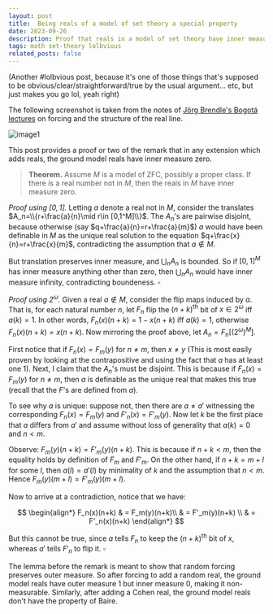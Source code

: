 ```yaml
---
layout: post
title:  Being reals of a model of set theory a special property
date: 2023-09-26
description: Proof that reals in a model of set theory have inner measure zero if they are not all the reals
tags: math set-theory lolbvious
related_posts: false
---
```


(Another \#lolbvious post, because it's one of those things that's supposed to be obvious/clear/straightforward/true by the usual argument... etc, but just makes you go lol, yeah right)

The following screenshot is taken from the notes of [Jörg Brendle's Bogotá lectures](https://www.math.uni-hamburg.de/personen/khomskii/ST2013/bogotalecture.pdf) on forcing and the structure of the real line.

![image1](/assets/img/reals-of-a-model/brendle-bogota-notes-inner-measure.png)

This post provides a proof or two of the remark that in any extension which adds reals, the ground model reals have inner measure zero.

> **Theorem.** Assume $M$ is a model of ZFC, possibly a proper class. If there is a real number not in $M$, then the reals in $M$ have inner measure zero.

*Proof using $[0,1]$.* Letting $a$ denote a real not in $M$, consider the translates $A_n=\\{r+\frac{a}{n}\mid r\in [0,1^M]\\}$. The $A_n$'s are pairwise disjoint, because otherwise (say $q+\frac{a}{n}=r+\frac{a}{m}$) $a$ would have been definable in $M$ as the unique real solution to the equation $q+\frac{x}{n}=r+\frac{x}{m}$, contradicting the assumption that $a\notin M$.

But translation preserves inner measure, and $\bigcup_n A_n$ is bounded. So if $[0,1]^M$ has inner measure anything other than zero, then $\bigcup_n A_n$ would have inner measure infinity, contradicting boundeness. $\square$

*Proof using $2^\omega$.* Given a real $a\notin M$, consider the flip maps induced by $a$. That is, for each natural number $n$, let $F_n$ flip the $(n+k)^\text{th}$ bit of $x\in 2^\omega$ iff $a(k)=1$. In other words, $F_n(x)(n+k)=1-x(n+k)$ iff $a(k)=1$, otherwise $F_n(x)(n+k)=x(n+k)$. Now mirroring the proof above, let $A_n=F_n[(2^\omega)^M]$. 

First notice that if $F_n(x)=F_m(y)$ for $n\neq m$, then $x\neq y$ (This is most easily proven by looking at the contrapositive and using the fact that $a$ has at least one $1$). Next, I claim that the $A_n$'s must be disjoint. This is because if $F_n(x)=F_m(y)$ for $n\neq m$, then $a$ is definable as the unique real that makes this true (recall that the $F$'s are defined from $a$). 
    
To see why $a$ is unique: suppose not, then there are $a\neq a'$ witnessing the corresponding $F_n(x)=F_m(y)$ and $F'_n(x)=F'_m(y)$. Now let $k$ be the first place that $a$ differs from $a'$ and assume without loss of generality that $a(k)=0$ and $n<m$. 
    
Observe: $F_m(y)(n+k)=F'_m(y)(n+k)$. This is because if $n+k<m$, then the equality holds by definition of $F_m$ and $F'_m$. On the other hand, if $n+k=m+l$ for some $l$, then $a(l)=a'(l)$ by minimality of $k$ and the assumption that $n<m$. Hence $F_m(y)(m+l)=F'_m(y)(m+l)$.

Now to arrive at a contradiction, notice that we have:


$$
    \begin{align*}
        F_n(x)(n+k) & = F_m(y)(n+k)\\
         & = F'_m(y)(n+k) \\
         & = F'_n(x)(n+k)
    \end{align*}
$$
    
But this cannot be true, since $a$ tells $F_n$ to keep the $(n+k)^\text{th}$ bit of $x$, whereas $a'$ tells $F'_n$ to flip it. $\square$

The lemma before the remark is meant to show that random forcing preserves outer measure. So after forcing to add a random real, the ground model reals have outer measure 1 but inner measure 0, making it non-measurable. Similarly, after adding a Cohen real, the ground model reals don't have the property of Baire.
